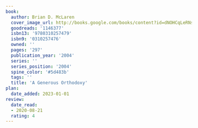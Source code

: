 ```yaml
---
book:
  author: Brian D. McLaren
  cover_image_url: http://books.google.com/books/content?id=dNOHCqLeRNsC&printsec=frontcover&img=1&zoom=1&edge=curl&source=gbs_api
  goodreads: '1146377'
  isbn13: '9780310257479'
  isbn9: '0310257476'
  owned: ''
  pages: '297'
  publication_year: '2004'
  series: ''
  series_position: '2004'
  spine_color: '#5d483b'
  tags: ''
  title: 'A Generous Orthodoxy'
plan:
  date_added: 2023-01-01
review:
  date_read:
  - 2020-08-21
  rating: 4
---
```

